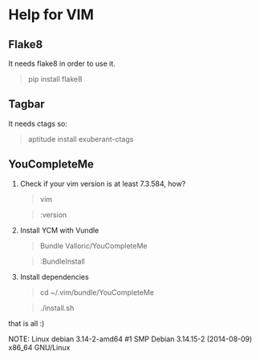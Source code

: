 Help for VIM
============

Flake8
------
It needs flake8 in order to use it.
> pip install flake8


Tagbar
------
It needs ctags so:
> aptitude install exuberant-ctags

YouCompleteMe
-------------
1.  Check if your vim version is at least 7.3.584, how?
    > vim

    > :version

2.  Install YCM with Vundle
    > Bundle Valloric/YouCompleteMe

    > :BundleInstall

3.  Install dependencies
    > cd ~/.vim/bundle/YouCompleteMe
    
    > ./install.sh

that is all :)

NOTE: Linux debian 3.14-2-amd64 #1 SMP Debian 3.14.15-2 (2014-08-09) x86_64 GNU/Linux
